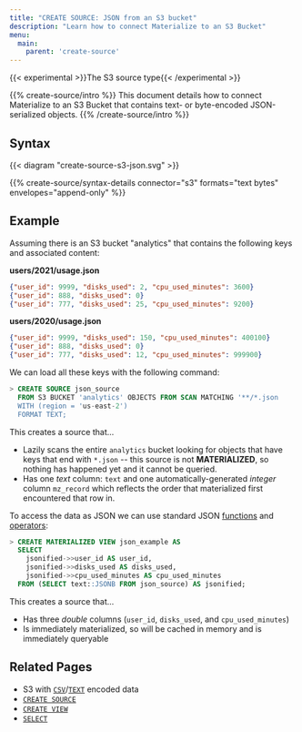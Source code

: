 ```yaml
---
title: "CREATE SOURCE: JSON from an S3 bucket"
description: "Learn how to connect Materialize to an S3 Bucket"
menu:
  main:
    parent: 'create-source'
---
```

{{< experimental >}}The S3 source type{{< /experimental >}}

{{% create-source/intro %}}
This document details how to connect Materialize to an S3 Bucket that contains text- or
byte-encoded JSON-serialized objects.
{{% /create-source/intro %}}

## Syntax

{{< diagram "create-source-s3-json.svg" >}}

{{% create-source/syntax-details connector="s3" formats="text bytes" envelopes="append-only" %}}

## Example

Assuming there is an S3 bucket "analytics" that contains the following keys and
associated content:

**users/2021/usage.json**
```json
{"user_id": 9999, "disks_used": 2, "cpu_used_minutes": 3600}
{"user_id": 888, "disks_used": 0}
{"user_id": 777, "disks_used": 25, "cpu_used_minutes": 9200}
```

**users/2020/usage.json**
```json
{"user_id": 9999, "disks_used": 150, "cpu_used_minutes": 400100}
{"user_id": 888, "disks_used": 0}
{"user_id": 777, "disks_used": 12, "cpu_used_minutes": 999900}
```

We can load all these keys with the following command:

```sql
> CREATE SOURCE json_source
  FROM S3 BUCKET 'analytics' OBJECTS FROM SCAN MATCHING '**/*.json
  WITH (region = 'us-east-2')
  FORMAT TEXT;
```

This creates a source that...

- Lazily scans the entire `analytics` bucket looking for objects that have keys that end with
  `*.json` -- this source is not **MATERIALIZED**, so nothing has happened yet and it cannot be
  queried.
- Has one *text* column: `text` and one automatically-generated *integer* column `mz_record` which
  reflects the order that materialized first encountered that row in.

To access the data as JSON we can use standard JSON [functions](/sql/functions/#json-func) and
[operators](/sql/functions/#json):

```sql
> CREATE MATERIALIZED VIEW json_example AS
  SELECT
    jsonified->>user_id AS user_id,
    jsonified->>disks_used AS disks_used,
    jsonified->>cpu_used_minutes AS cpu_used_minutes
  FROM (SELECT text::JSONB FROM json_source) AS jsonified;
```

This creates a source that...

- Has three *double* columns (`user_id`, `disks_used`, and `cpu_used_minutes`)
- Is immediately materialized, so will be cached in memory and is immediately queryable

## Related Pages

- S3 with [`CSV`](../csv-s3)/[`TEXT`](../text-s3) encoded data
- [`CREATE SOURCE`](../)
- [`CREATE VIEW`](../../create-view)
- [`SELECT`](../../select)
